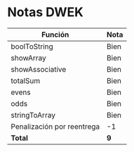 # Notas DWEK

| Función                    | Nota  |
| -------------------------- | ----- |
| boolToString               | Bien  |
| showArray                  | Bien  |
| showAssociative            | Bien  |
| totalSum                   | Bien  |
| evens                      | Bien  |
| odds                       | Bien  |
| stringToArray              | Bien  |
| Penalización por reentrega | -1    |
| **Total**                  | **9** |
